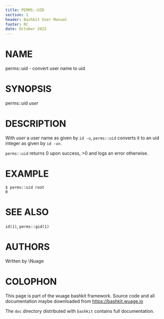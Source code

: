 ```yaml
---
title: PERMS::UID
section: 1
header: Bashkit User Manual
footer: RC
date: October 2022
---
```


# NAME

perms::uid - convert user name to uid

# SYNOPSIS

perms::uid *user*

# DESCRIPTION

With *user* a user name as given by `id -u`, `perms::uid` converts
it to an uid integer as given by `id -un`.

`perms::uid` returns 0 upon success, >0 and logs an error otherwise.

# EXAMPLE

    $ perms::uid root
    0

# SEE ALSO

`id(1)`, `perms::gid(1)`

# AUTHORS
Written by \\Nuage

# COLOPHON
This page is part of the wuage bashkit framework. Source code and all
documentation maybe downloaded from <https://bashkit.wuage.io>

The `doc` directory distributed with `bashkit` contains full documentation.
